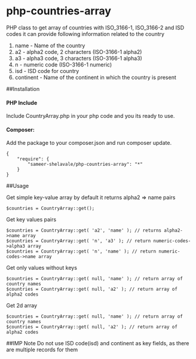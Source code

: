 php-countries-array
===================

PHP class to get array of countries with ISO_3166-1, ISO_3166-2 and ISD codes
it can provide following information related to  the country

1. name - Name of the country
2. a2 - alpha2 code, 2 characters (ISO-3166-1 alpha2)
3. a3 - alpha3 code, 3 characters (ISO-3166-1 alpha3)
4. n - numeric code (ISO-3166-1 numeric)
5. isd - ISD code for country
6. continent - Name of the continent in which the country is present

##Installation
#### PHP Include
Include CountryArray.php in your php code and you its ready to use.
#### Composer:
Add the package to your composer.json and run composer update.

```
{
    "require": {
        "sameer-shelavale/php-countries-array": "*"
    }
}
```

##Usage

Get simple key-value array by default it returns alpha2 => name pairs

```
$countries = CountryArray::get();
```

Get key values pairs

```
$countries = CountryArray::get( 'a2', 'name' ); // returns alpha2->name array
$countries = CountryArray::get( 'n', 'a3' ); // return numeric-codes->alpha3 array
$countries = CountryArray::get( 'n', 'name' ); // return numeric-codes->name array
```

Get only values without keys
```
$countries = CountryArray::get( null, 'name' ); // return array of country names
$countries = CountryArray::get( null, 'a2' ); // return array of alpha2 codes
```

Get 2d array
```
$countries = CountryArray::get( null, 'name' ); // return array of country names
$countries = CountryArray::get( null, 'a2' ); // return array of alpha2 codes
```


##IMP Note
Do not use ISD code(isd) and continent as key fields, as there are multiple records for them
